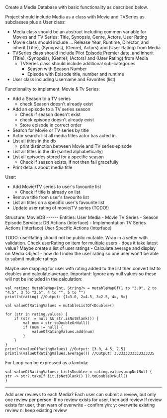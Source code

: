 Create a Media Database with basic functionality as described below.

Project should include Media as a class with Movie and TVSeries as subclasses plus a User class:
- Media class should be an abstract including common variable for Movies and TV Series: 
    Title, Synopsis, Genre, Actors, User Rating
- Movie class should include ... 
    Release Year, Runtime, Director, and inherit (Title), (Synopsis), (Genre), Actors) and (User Rating) from Media
- TVSeries class should include 
    Pilot Episode Premier date, and inherit  (Title), (Synopsis), (Genre), (Actors) and (User Rating) from Media 
    - TVSeries class should include additional sub-categories
      - Season with Season Number
      - Episode with Episode title, number and runtime
- User class including Username and Favorites (list)

Functionality to implement:
Movie & Tv Series:
- Add a Season to a TV series 
    - check Season doesn't already exist
- Add an episode to a TV series season 
    - Check if season doesn't exist
    - check episode doesn't already exist
    - Store episode in correct order
- Search for Movie or TV series by title
- Actor search: list all media titles actor has acted in.
- List all titles in the db 
    - print distinction between Movie and TV series episode
- List all titles in the db (sorted alphabetically)
- List all episodes stored for a specific season
    - Check if season exists, if not then fail gracefully
- Print details about media title


User:
- Add Movie/TV series to user's favourite list
    - Check if title is already on list 
- Remove title from user's favourite list
- List all titles on a specific user's favourite list
- Update user rating of movie/TV series (TODO!)


 Structure:
 MovieDB ------ Entities:
                User
                Media - Movie
                        TV Series - Season
                                    Episode
                Services:
                DB Actions (Interface) - Implementation
                TV Series Actions (Interface)
                User Specific Actions (Interface)


TODO:
userRating should not be public mutable. Wrap in a setter with validation.
Check userRating on item for multiple users - does it take latest value? 
Maybe create a list of user ratings - Calculate average and display on Media Object - how do I index the user rating so
one user won't be able to submit multiple ratings

Maybe use mapping for user with rating added to the list then convert list to doubles and calculate average.
Important: Ignore any null values so these will not be included in the calculation:

    val rating: MutableMap<Int, String?> = mutableMapOf(1 to "3.0", 2 to "4.5", 3 to "2.5", 4 to "", 5 to "")
    println(rating) //Output: {1=3.0, 2=4.5, 3=2.5, 4=, 5=}

    val valueOfRatingValues = mutableListOf<Double>()
    
    for (str in rating.values) {
        if (str != null && str.isNotBlank()) {
            val num = str.toDoubleOrNull()
            if (num != null) {
                valueOfRatingValues.add(num)
            }
        }
    }
    println(valueOfRatingValues) //Output: [3.0, 4.5, 2.5]
    println(valueOfRatingValues.average()) //Output: 3.3333333333333335

For Loop can be expressed as a lambda:

    val valueOfRatingValues: List<Double> = rating.values.mapNotNull {
    str -> str?.takeIf {it.isNotBlank() }?.toDoubleOrNull()
    }

----

Add user reviews to each Media?
Each user can submit a review, but only one review per person:
If no review exists for user, then add review
If review exists for user, then warn of overwrite - confirm y/n:
    y: overwrite existing review
    n: keep existing review
                    

